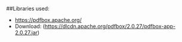 ##Libraries used:

-   https://pdfbox.apache.org/
-   Download: (https://dlcdn.apache.org/pdfbox/2.0.27/pdfbox-app-2.0.27.jar)

